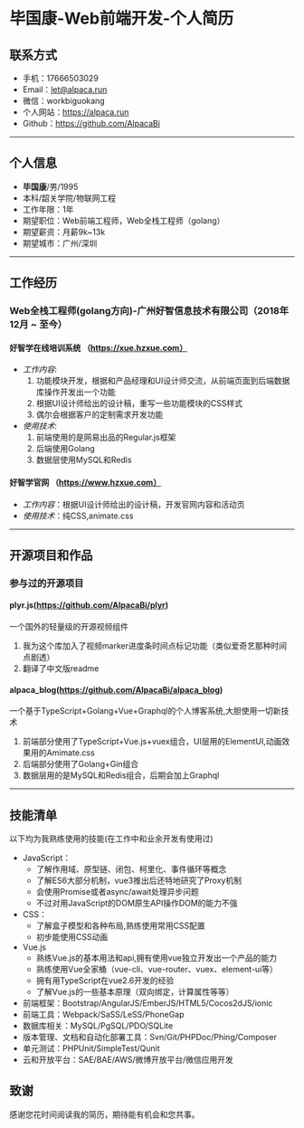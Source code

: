 # 毕国康-Web前端开发-个人简历   


## 联系方式

- 手机：17666503029
- Email：let@alpaca.run 
- 微信：workbiguokang 
- 个人网站：https://alpaca.run
- Github：https://github.com/AlpacaBi

---

## 个人信息

 - **毕国康**/男/1995 
 - 本科/韶关学院/物联网工程
 - 工作年限：1年
 - 期望职位：Web前端工程师，Web全栈工程师（golang）
 - 期望薪资：月薪9k~13k
 - 期望城市：广州/深圳

---

## 工作经历

### Web全栈工程师(golang方向)-广州好智信息技术有限公司（2018年12月 ~ 至今）  

#### 好智学在线培训系统 （https://xue.hzxue.com）
- *工作内容*:
    1. 功能模块开发，根据和产品经理和UI设计师交流，从前端页面到后端数据库操作开发出一个功能
    2. 根据UI设计师给出的设计稿，重写一些功能模块的CSS样式
    3. 偶尔会根据客户的定制需求开发功能
- *使用技术*:
    1. 前端使用的是网易出品的Regular.js框架
    2. 后端使用Golang
    3. 数据层使用MySQL和Redis

#### 好智学官网 （https://www.hzxue.com）
- *工作内容*：根据UI设计师给出的设计稿，开发官网内容和活动页
- *使用技术*：纯CSS,animate.css

---

## 开源项目和作品

### 参与过的开源项目

#### plyr.js(https://github.com/AlpacaBi/plyr)
一个国外的轻量级的开源视频组件
1. 我为这个库加入了视频marker进度条时间点标记功能（类似爱奇艺那种时间点剧透）
2. 翻译了中文版readme
#### alpaca_blog(https://github.com/AlpacaBi/alpaca_blog)
一个基于TypeScript+Golang+Vue+Graphql的个人博客系统,大胆使用一切新技术
1. 前端部分使用了TypeScript+Vue.js+vuex组合，UI层用的ElementUI,动画效果用的Amimate.css
2. 后端部分使用了Golang+Gin组合
3. 数据层用的是MySQL和Redis组合，后期会加上Graphql

---

## 技能清单

以下均为我熟练使用的技能(在工作中和业余开发有使用过)

- JavaScript：
    - 了解作用域、原型链、闭包、柯里化、事件循环等概念
    - 了解ES6大部分机制，vue3推出后还特地研究了Proxy机制
    - 会使用Promise或者async/await处理异步问题
    - 不过对用JavaScript的DOM原生API操作DOM的能力不强
- CSS：
    - 了解盒子模型和各种布局,熟练使用常用CSS配置
    - 初步能使用CSS动画
- Vue.js
    - 熟练Vue.js的基本用法和api,拥有使用vue独立开发出一个产品的能力
    - 熟练使用Vue全家桶（vue-cli、vue-router、vuex、element-ui等）
    - 拥有用TypeScript在vue2.6开发的经验
    - 了解Vue.js的一些基本原理（双向绑定，计算属性等等）
- 前端框架：Bootstrap/AngularJS/EmberJS/HTML5/Cocos2dJS/ionic
- 前端工具：Webpack/SaSS/LeSS/PhoneGap
- 数据库相关：MySQL/PgSQL/PDO/SQLite
- 版本管理、文档和自动化部署工具：Svn/Git/PHPDoc/Phing/Composer
- 单元测试：PHPUnit/SimpleTest/Qunit
- 云和开放平台：SAE/BAE/AWS/微博开放平台/微信应用开发


## 致谢
感谢您花时间阅读我的简历，期待能有机会和您共事。

